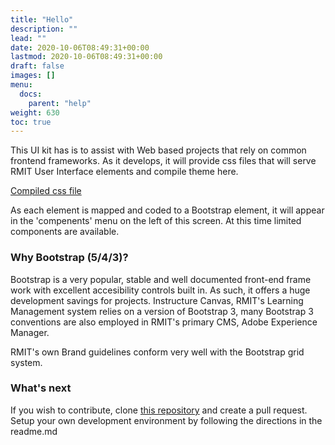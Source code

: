 ```yaml
---
title: "Hello"
description: ""
lead: ""
date: 2020-10-06T08:49:31+00:00
lastmod: 2020-10-06T08:49:31+00:00
draft: false
images: []
menu:
  docs:
    parent: "help"
weight: 630
toc: true
---
```


This UI kit has is to assist with Web based projects that rely on common frontend frameworks. As it develops, it will provide css files that will serve RMIT User Interface elements and compile theme here.

[Compiled css file](https://rmitlibrary.github.io/rmit-ui/main.b308b2ce1a05e3dfccdfd61c4cbbcbcf47fe92609c30a143c024213892aff211e40546d3d96c4a2ea8406e26694c294727fa0f20a6ee5aadaa88b3ce421592f5.css)



As each element is mapped and coded to a Bootstrap element, it will appear in the 'compenents' menu on the left of this screen. At this time limited components are available. 

### Why Bootstrap (5/4/3)?

Bootstrap is a very popular, stable and well documented front-end frame work with excellent accesibility controls built in. As such, it offers a huge development savings for projects. Instructure Canvas, RMIT's Learning Management system relies on a version of Bootstrap 3, many Bootstrap 3 conventions are also employed in RMIT's primary CMS, Adobe Experience Manager.

RMIT's own Brand guidelines conform very well with the Bootstrap grid system.

### What's next

If you wish to contribute, clone [this repository](https://github.com/RMITLibrary/rmit-ui) and create a pull request. Setup your own development environment by following the directions in the readme.md





